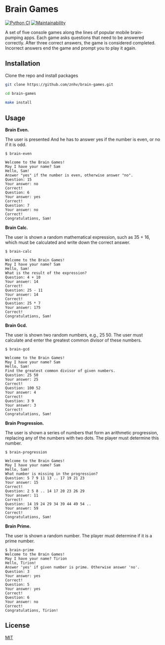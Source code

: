 # Brain Games

[![Python CI](https://github.com/notabu/python-project-lvl1/actions/workflows/pyci.yml/badge.svg)](https://github.com/notabu/python-project-lvl1/actions/workflows/pyci.yml) [![Maintainability](https://api.codeclimate.com/v1/badges/2bb66c194e439ea25c08/maintainability)](https://codeclimate.com/github/notabu/python-project-lvl1/maintainability) 


A set of five console games along the lines of popular mobile brain-pumping apps. Each game asks questions that need to be answered correctly. After three correct answers, the game is considered completed. Incorrect answers end the game and prompt you to play it again.


## Installation

Clone the repo and install packages
```sh
git clone https://github.com/znhv/brain-games.git

cd brain-games
   
make install
```
   
## Usage

**Brain Even.**

The user is presented And he has to answer yes if the number is even, or no if it is odd.
```shell
$ brain-even

Welcome to the Brain Games!
May I have your name? Sam
Hello, Sam!
Answer "yes" if the number is even, otherwise answer "no".
Question: 15
Your answer: no
Correct!
Question: 6
Your answer: yes
Correct!
Question: 7
Your answer: no
Correct!
Congratulations, Sam!
```

**Brain Calc.**

The user is shown a random mathematical expression, such as 35 + 16, which must be calculated and write down the correct answer.
```shell
$ brain-calc

Welcome to the Brain Games!
May I have your name? Sam
Hello, Sam!
What is the result of the expression?
Question: 4 + 10
Your answer: 14
Correct!
Question: 25 - 11
Your answer: 14
Correct!
Question: 25 * 7
Your answer: 175
Correct!
Congratulations, Sam!
```

**Brain Gcd.**

The user is shown two random numbers, e.g., 25 50. The user must calculate and enter the greatest common divisor of these numbers.
```shell
$ brain-gcd

Welcome to the Brain Games!
May I have your name? Sam
Hello, Sam!
Find the greatest common divisor of given numbers.
Question: 25 50
Your answer: 25
Correct!
Question: 100 52
Your answer: 4
Correct!
Question: 3 9
Your answer: 3
Correct!
Congratulations, Sam!               
```

**Brain Progression.**

The user is shown a series of numbers that form an arithmetic progression, replacing any of the numbers with two dots. The player must determine this number.
```shell
$ brain-progression

Welcome to the Brain Games!
May I have your name? Sam
Hello, Sam!
What number is missing in the progression?
Question: 5 7 9 11 13 .. 17 19 21 23
Your answer: 15
Correct!
Question: 2 5 8 .. 14 17 20 23 26 29
Your answer: 11
Correct!
Question: 14 19 24 29 34 39 44 49 54 ..
Your answer: 59
Correct!
Congratulations, Sam!
```


**Brain Prime.**

The user is shown a random number. The player must determine if it is a prime number.
```shell
$ brain-prime
Welcome to the Brain Games!
May I have your name? Tirion
Hello, Tirion!
Answer 'yes' if given number is prime. Otherwise answer 'no'.
Question: 3
Your answer: yes
Correct!
Question: 5
Your answer: yes
Correct!
Question: 6
Your answer: no
Correct!
Congratulations, Tirion!      
```

## License
[MIT](https://github.com/znhv/differenpy/blob/main/LICENSE)